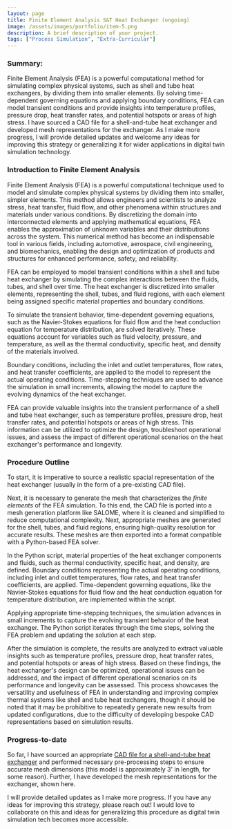 ```yaml
---
layout: page
title: Finite Element Analysis S&T Heat Exchanger (ongoing)
image: /assets/images/portfolio/item-5.png
description: A brief description of your project.
tags: ["Process Simulation", "Extra-Curricular"]
---
```


### Summary:

Finite Element Analysis (FEA) is a powerful computational method for simulating complex physical systems, such as shell and tube heat exchangers, by dividing them into smaller elements. By solving time-dependent governing equations and applying boundary conditions, FEA can model transient conditions and provide insights into temperature profiles, pressure drop, heat transfer rates, and potential hotspots or areas of high stress. I have sourced a CAD file for a shell-and-tube heat exchanger and developed mesh representations for the exchanger. As I make more progress, I will provide detailed updates and welcome any ideas for improving this strategy or generalizing it for wider applications in digital twin simulation technology.

### Introduction to Finite Element Analysis

Finite Element Analysis (FEA) is a powerful computational technique used to model and simulate complex physical systems by dividing them into smaller, simpler elements. This method allows engineers and scientists to analyze stress, heat transfer, fluid flow, and other phenomena within structures and materials under various conditions. By discretizing the domain into interconnected elements and applying mathematical equations, FEA enables the approximation of unknown variables and their distributions across the system. This numerical method has become an indispensable tool in various fields, including automotive, aerospace, civil engineering, and biomechanics, enabling the design and optimization of products and structures for enhanced performance, safety, and reliability.

FEA can be employed to model transient conditions within a shell and tube heat exchanger by simulating the complex interactions between the fluids, tubes, and shell over time. The heat exchanger is discretized into smaller elements, representing the shell, tubes, and fluid regions, with each element being assigned specific material properties and boundary conditions.

To simulate the transient behavior, time-dependent governing equations, such as the Navier-Stokes equations for fluid flow and the heat conduction equation for temperature distribution, are solved iteratively. These equations account for variables such as fluid velocity, pressure, and temperature, as well as the thermal conductivity, specific heat, and density of the materials involved.

Boundary conditions, including the inlet and outlet temperatures, flow rates, and heat transfer coefficients, are applied to the model to represent the actual operating conditions. Time-stepping techniques are used to advance the simulation in small increments, allowing the model to capture the evolving dynamics of the heat exchanger.

FEA can provide valuable insights into the transient performance of a shell and tube heat exchanger, such as temperature profiles, pressure drop, heat transfer rates, and potential hotspots or areas of high stress. This information can be utilized to optimize the design, troubleshoot operational issues, and assess the impact of different operational scenarios on the heat exchanger's performance and longevity.

### Procedure Outline

To start, it is imperative to source a realistic spacial representation of the heat exchanger (usually in the form of a pre-existing CAD file). 

Next, it is necessary to generate the mesh that characterizes the *finite elements* of the FEA simulation. To this end, the CAD file is ported into a mesh generation platform like SALOME, where it is cleaned and simplified to reduce computational complexity. Next, appropriate meshes are generated for the shell, tubes, and fluid regions, ensuring high-quality resolution for accurate results. These meshes are then exported into a format compatible with a Python-based FEA solver.

In the Python script, material properties of the heat exchanger components and fluids, such as thermal conductivity, specific heat, and density, are defined. Boundary conditions representing the actual operating conditions, including inlet and outlet temperatures, flow rates, and heat transfer coefficients, are applied. Time-dependent governing equations, like the Navier-Stokes equations for fluid flow and the heat conduction equation for temperature distribution, are implemented within the script.

Applying appropriate time-stepping techniques, the simulation advances in small increments to capture the evolving transient behavior of the heat exchanger. The Python script iterates through the time steps, solving the FEA problem and updating the solution at each step.

After the simulation is complete, the results are analyzed to extract valuable insights such as temperature profiles, pressure drop, heat transfer rates, and potential hotspots or areas of high stress. Based on these findings, the heat exchanger's design can be optimized, operational issues can be addressed, and the impact of different operational scenarios on its performance and longevity can be assessed. This process showcases the versatility and usefulness of FEA in understanding and improving complex thermal systems like shell and tube heat exchangers, though it should be noted that it may be prohibitive to repeatedly generate new results from updated configurations, due to the difficulty of developing bespoke CAD representations based on simulation results.

### Progress-to-date
So far, I have sourced an appropriate [CAD file for a shell-and-tube heat exchanger](https://grabcad.com/library/shell-and-tube-heat-exchanger-41) and performed necessary pre-processing steps to ensure accurate mesh dimensions (this model is approximately 3' in length, for some reason). Further, I have developed the mesh representations for the exchanger, shown here.

I will provide detailed updates as I make more progress. If you have any ideas for improving this strategy, please reach out! I would love to collaborate on this and ideas for generalizing this procedure as digital twin simulation tech becomes more accessible.